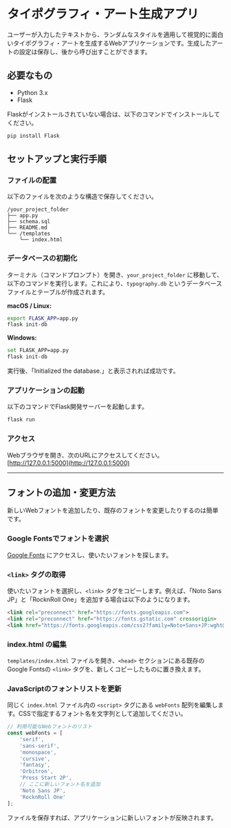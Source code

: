 # タイポグラフィ・アート生成アプリ

ユーザーが入力したテキストから、ランダムなスタイルを適用して視覚的に面白いタイポグラフィ・アートを生成するWebアプリケーションです。生成したアートの設定は保存し、後から呼び出すことができます。

## 必要なもの

- Python 3.x
- Flask

Flaskがインストールされていない場合は、以下のコマンドでインストールしてください。

```bash
pip install Flask
```

## セットアップと実行手順

### ファイルの配置

以下のファイルを次のような構造で保存してください。

```Plaintext
/your_project_folder
├── app.py
├── schema.sql
├── README.md
└── /templates
    └── index.html
```

### データベースの初期化

ターミナル（コマンドプロンプト）を開き、`your_project_folder` に移動して、以下のコマンドを実行します。これにより、`typography.db` というデータベースファイルとテーブルが作成されます。

**macOS / Linux:**

```bash
export FLASK_APP=app.py
flask init-db
```

**Windows:**

```bash
set FLASK_APP=app.py
flask init-db
```

実行後、「Initialized the database.」と表示されれば成功です。

### アプリケーションの起動

以下のコマンドでFlask開発サーバーを起動します。

```bash
flask run
```

### アクセス

Webブラウザを開き、次のURLにアクセスしてください。
[http://127.0.0.1:5000](http://127.0.0.1:5000)

---

## フォントの追加・変更方法

新しいWebフォントを追加したり、既存のフォントを変更したりするのは簡単です。

### Google Fontsでフォントを選択

[Google Fonts](https://fonts.google.com/) にアクセスし、使いたいフォントを探します。

### `<link>` タグの取得

使いたいフォントを選択し、`<link>` タグをコピーします。例えば、「Noto Sans JP」と「RocknRoll One」を追加する場合は以下のようになります。

```html
<link rel="preconnect" href="https://fonts.googleapis.com">
<link rel="preconnect" href="https://fonts.gstatic.com" crossorigin>
<link href="https://fonts.googleapis.com/css2?family=Noto+Sans+JP:wght@400;700&family=RocknRoll+One&display=swap" rel="stylesheet">
```

### index.html の編集

`templates/index.html` ファイルを開き、`<head>` セクションにある既存のGoogle Fontsの `<link>` タグを、新しくコピーしたものに置き換えます。

### JavaScriptのフォントリストを更新

同じく `index.html` ファイル内の `<script>` タグにある `webFonts` 配列を編集します。CSSで指定するフォント名を文字列として追加してください。

```javascript
// 利用可能なWebフォントのリスト
const webFonts = [
    'serif',
    'sans-serif',
    'monospace',
    'cursive',
    'fantasy',
    'Orbitron',
    'Press Start 2P',
    // ここに新しいフォント名を追加
    'Noto Sans JP',
    'RocknRoll One'
];
```

ファイルを保存すれば、アプリケーションに新しいフォントが反映されます。

